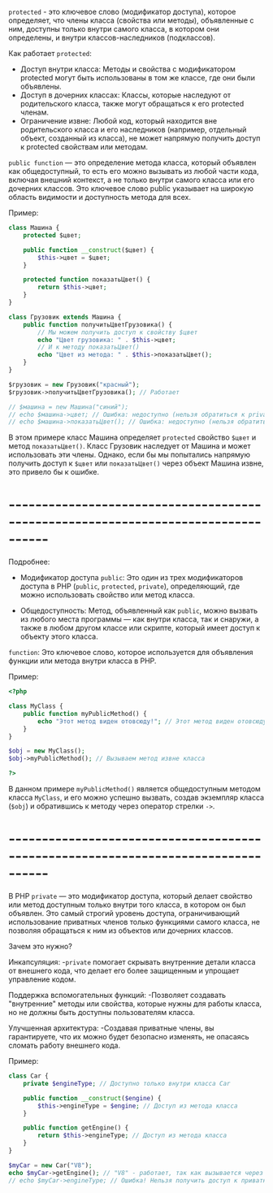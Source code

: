 `protected` - это ключевое слово (модификатор доступа), которое определяет, что члены класса (свойства или методы), объявленные с ним, доступны только внутри самого класса, в котором они определены, и внутри классов-наследников (подклассов).

Как работает `protected`:
- Доступ внутри класса:
      Методы и свойства с модификатором protected могут быть использованы в том же классе, где они были объявлены. 
- Доступ в дочерних классах:
      Классы, которые наследуют от родительского класса, также могут обращаться к его protected членам. 
- Ограничение извне:
    Любой код, который находится вне родительского класса и его наследников (например, отдельный объект, созданный из класса), не может напрямую получить доступ к protected свойствам или методам.

`public function` — это определение метода класса, который объявлен как общедоступный, то есть его можно вызывать из любой части кода, включая внешний контекст, а не только внутри самого класса или его дочерних классов. Это ключевое слово public указывает на широкую область видимости и доступность метода для всех. 

Пример:
```PHP
class Машина {
    protected $цвет;

    public function __construct($цвет) {
        $this->цвет = $цвет;
    }

    protected function показатьЦвет() {
        return $this->цвет;
    }
}

class Грузовик extends Машина {
    public function получитьЦветГрузовика() {
        // Мы можем получить доступ к свойству $цвет
        echo "Цвет грузовика: " . $this->цвет;
        // И к методу показатьЦвет()
        echo "Цвет из метода: " . $this->показатьЦвет();
    }
}

$грузовик = new Грузовик("красный");
$грузовик->получитьЦветГрузовика(); // Работает

// $машина = new Машина("синий");
// echo $машина->цвет; // Ошибка: недоступно (нельзя обратиться к private)
// echo $машина->показатьЦвет(); // Ошибка: недоступно (нельзя обратиться к private)
```
В этом примере класс Машина определяет `protected` свойство `$цвет` и метод `показатьЦвет()`. Класс Грузовик наследует от Машина и может использовать эти члены. Однако, если бы мы попытались напрямую получить доступ к `$цвет` или `показатьЦвет()` через объект Машина извне, это привело бы к ошибке. 

# ----------------------------------------------------------------------------------

Подробнее:

- Модификатор доступа `public`: Это один из трех модификаторов доступа в PHP (`public`, `protected`, `private`), определяющий, где можно использовать свойство или метод класса.
  
- Общедоступность: Метод, объявленный как `public`, можно вызвать из любого места программы — как внутри класса, так и снаружи, а также в любом другом классе или скрипте, который имеет доступ к объекту этого класса.
  
`function`: Это ключевое слово, которое используется для объявления функции или метода внутри класса в PHP. 

Пример:
```PHP
<?php

class MyClass {
    public function myPublicMethod() {
        echo "Этот метод виден отовсюду!"; // Этот метод виден отовсюду!
    }
}

$obj = new MyClass();
$obj->myPublicMethod(); // Вызываем метод извне класса

?>
```
В данном примере `myPublicMethod()` является общедоступным методом класса `MyClass`, и его можно успешно вызвать, создав экземпляр класса (`$obj`) и обратившись к методу через оператор стрелки `->`. 

# ----------------------------------------------------------------------------------

В PHP `private` — это модификатор доступа, который делает свойство или метод доступным только внутри того класса, в котором он был объявлен. Это самый строгий уровень доступа, ограничивающий использование приватных членов только функциями самого класса, не позволяя обращаться к ним из объектов или дочерних классов. 

Зачем это нужно? 

Инкапсуляция: 
      -`private` помогает скрывать внутренние детали класса от внешнего кода, что делает его более защищенным и упрощает управление кодом.

Поддержка вспомогательных функций: 
      -Позволяет создавать "внутренние" методы или свойства, которые нужны для работы класса, но не должны быть доступны пользователям класса.
      
Улучшенная архитектура: 
      -Создавая приватные члены, вы гарантируете, что их можно будет безопасно изменять, не опасаясь сломать работу внешнего кода.

Пример:
```php
class Car {
    private $engineType; // Доступно только внутри класса Car

    public function __construct($engine) {
        $this->engineType = $engine; // Доступ из метода класса
    }

    public function getEngine() {
        return $this->engineType; // Доступ из метода класса
    }
}

$myCar = new Car("V8");
echo $myCar->getEngine(); // "V8" - работает, так как вызывается через public метод
// echo $myCar->engineType; // Ошибка! Нельзя получить доступ к приватному свойству напрямую извне класса [1, 5]
```
